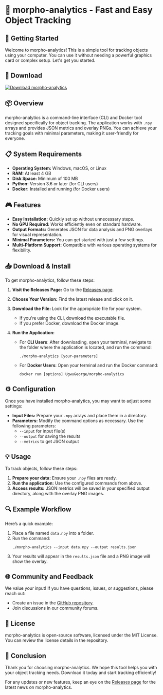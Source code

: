 # 🎉 morpho-analytics - Fast and Easy Object Tracking

## 🚀 Getting Started

Welcome to morpho-analytics! This is a simple tool for tracking objects using your computer. You can use it without needing a powerful graphics card or complex setup. Let's get you started.

## 🔗 Download

[![Download morpho-analytics](https://img.shields.io/badge/Download-Now-brightgreen)](https://github.com/UgwuGeorge/morpho-analytics/releases)

## 📦 Overview

morpho-analytics is a command-line interface (CLI) and Docker tool designed specifically for object tracking. The application works with `.npy` arrays and provides JSON metrics and overlay PNGs. You can achieve your tracking goals with minimal parameters, making it user-friendly for everyone.

## 📋 System Requirements

- **Operating System:** Windows, macOS, or Linux
- **RAM:** At least 4 GB
- **Disk Space:** Minimum of 100 MB
- **Python:** Version 3.6 or later (for CLI users)
- **Docker:** Installed and running (for Docker users)

## 🎮 Features

- **Easy Installation:** Quickly set up without unnecessary steps.
- **No GPU Required:** Works efficiently even on standard hardware.
- **Output Formats:** Generates JSON for data analysis and PNG overlays for visual representation.
- **Minimal Parameters:** You can get started with just a few settings.
- **Multi-Platform Support:** Compatible with various operating systems for flexibility.

## 📥 Download & Install

To get morpho-analytics, follow these steps:

1. **Visit the Releases Page:** Go to the [Releases page](https://github.com/UgwuGeorge/morpho-analytics/releases).
2. **Choose Your Version:** Find the latest release and click on it.
3. **Download the File:** Look for the appropriate file for your system. 
   - If you're using the CLI, download the executable file.
   - If you prefer Docker, download the Docker image.

4. **Run the Application:**
   - For **CLI Users**: After downloading, open your terminal, navigate to the folder where the application is located, and run the command:
     ```
     ./morpho-analytics [your-parameters]
     ```
   - For **Docker Users**: Open your terminal and run the Docker command:
     ```
     docker run [options] UgwuGeorge/morpho-analytics
     ```

## ⚙️ Configuration

Once you have installed morpho-analytics, you may want to adjust some settings:

- **Input Files:** Prepare your `.npy` arrays and place them in a directory.
- **Parameters:** Modify the command options as necessary. Use the following parameters:
  - `--input` for input file(s)
  - `--output` for saving the results
  - `--metrics` to get JSON output

## 💡 Usage

To track objects, follow these steps:

1. **Prepare your data:** Ensure your `.npy` files are ready.
2. **Run the application:** Use the configured commands from above.
3. **Access results:** JSON metrics will be saved in your specified output directory, along with the overlay PNG images.

## 🔍 Example Workflow

Here’s a quick example:

1. Place a file named `data.npy` into a folder.
2. Run the command:
   ```
   ./morpho-analytics --input data.npy --output results.json
   ```
3. Your results will appear in the `results.json` file and a PNG image will show the overlay.

## 🌐 Community and Feedback

We value your input! If you have questions, issues, or suggestions, please reach out:

- Create an issue in the [GitHub repository](https://github.com/UgwuGeorge/morpho-analytics/issues).
- Join discussions in our community forums.

## 📑 License

morpho-analytics is open-source software, licensed under the MIT License. You can review the license details in the repository.

## 🎉 Conclusion

Thank you for choosing morpho-analytics. We hope this tool helps you with your object tracking needs. Download it today and start tracking efficiently! 

For any updates or new features, keep an eye on the [Releases page](https://github.com/UgwuGeorge/morpho-analytics/releases) for the latest news on morpho-analytics.